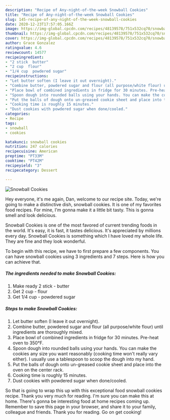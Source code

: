 ```yaml
---
description: "Recipe of Any-night-of-the-week Snowball Cookies"
title: "Recipe of Any-night-of-the-week Snowball Cookies"
slug: 145-recipe-of-any-night-of-the-week-snowball-cookies
date: 2020-12-23T17:57:05.166Z
image: https://img-global.cpcdn.com/recipes/48139578/751x532cq70/snowball-cookies-recipe-main-photo.jpg
thumbnail: https://img-global.cpcdn.com/recipes/48139578/751x532cq70/snowball-cookies-recipe-main-photo.jpg
cover: https://img-global.cpcdn.com/recipes/48139578/751x532cq70/snowball-cookies-recipe-main-photo.jpg
author: Grace Gonzalez
ratingvalue: 4.6
reviewcount: 14577
recipeingredient:
- "2 stick  butter"
- "2 cup  flour"
- "1/4 cup  powdered sugar"
recipeinstructions:
- "Let butter soften (I leave it out overnight)."
- "Combine butter, powdered sugar and flour (all purpose/white flour) until ingredients are thoroughly mixed."
- "Place bowl of combined ingredients in fridge for 30 minutes. Pre-heat oven to 350°F."
- "Spoon dough into rounded balls using your hands. You can make the cookies any size you want reasonably (cooking time won&#39;t really vary either). I usually use a tablespoon to scoop the dough into my hand."
- "Put the balls of dough onto un-greased cookie sheet and place into the oven on the center rack."
- "Cooking time is roughly 15 minutes."
- "Dust cookies with powdered sugar when done/cooled."
categories:
- Recipe
tags:
- snowball
- cookies

katakunci: snowball cookies 
nutrition: 247 calories
recipecuisine: American
preptime: "PT33M"
cooktime: "PT42M"
recipeyield: "3"
recipecategory: Dessert

---
```



![Snowball Cookies](https://img-global.cpcdn.com/recipes/48139578/751x532cq70/snowball-cookies-recipe-main-photo.jpg)

Hey everyone, it's me again, Dan, welcome to our recipe site. Today, we're going to make a distinctive dish, snowball cookies. It is one of my favorites food recipes. For mine, I'm gonna make it a little bit tasty. This is gonna smell and look delicious.



Snowball Cookies is one of the most favored of current trending foods in the world. It's easy, it is fast, it tastes delicious. It's appreciated by millions every day. Snowball Cookies is something which I have loved my whole life. They are fine and they look wonderful.


To begin with this recipe, we have to first prepare a few components. You can have snowball cookies using 3 ingredients and 7 steps. Here is how you can achieve that.

<!--inarticleads1-->

##### The ingredients needed to make Snowball Cookies:

1. Make ready 2 stick - butter
1. Get 2 cup - flour
1. Get 1/4 cup - powdered sugar




<!--inarticleads2-->

##### Steps to make Snowball Cookies:

1. Let butter soften (I leave it out overnight).
1. Combine butter, powdered sugar and flour (all purpose/white flour) until ingredients are thoroughly mixed.
1. Place bowl of combined ingredients in fridge for 30 minutes. Pre-heat oven to 350°F.
1. Spoon dough into rounded balls using your hands. You can make the cookies any size you want reasonably (cooking time won&#39;t really vary either). I usually use a tablespoon to scoop the dough into my hand.
1. Put the balls of dough onto un-greased cookie sheet and place into the oven on the center rack.
1. Cooking time is roughly 15 minutes.
1. Dust cookies with powdered sugar when done/cooled.




So that is going to wrap this up with this exceptional food snowball cookies recipe. Thank you very much for reading. I'm sure you can make this at home. There's gonna be interesting food at home recipes coming up. Remember to save this page in your browser, and share it to your family, colleague and friends. Thank you for reading. Go on get cooking!
